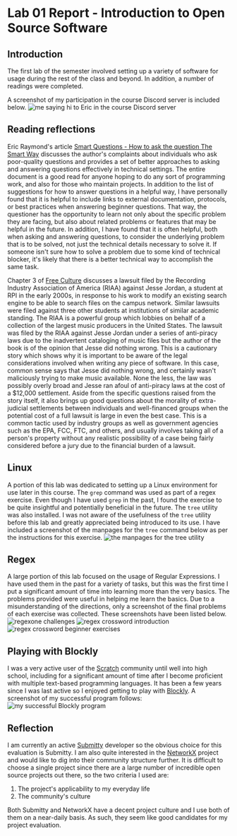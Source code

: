 # Lab 01 Report - Introduction to Open Source Software

## Introduction
The first lab of the semester involved setting up a variety of software for usage during the rest of the class and beyond.  In addition, a number of readings were completed.

A screenshot of my participation in the course Discord server is included below.
![me saying hi to Eric in the course Discord server](discord_ss.png)


## Reading reflections

Eric Raymond's article [Smart Questions - How to ask the question The Smart Way](http://www.catb.org/esr/faqs/smart-questions.html) discusses the author's complaints about individuals who ask poor-quality questions and provides a set of better approaches to asking and answering questions effectively in technical settings.  The entire document is a good read for anyone hoping to do any sort of programming work, and also for those who maintain projects.  In addition to the list of suggestions for how to answer questions in a helpful way, I have personally found that it is helpful to include links to external documentation, protocols, or best practices when answering beginner questions.  That way, the questioner has the opportunity to learn not only about the specific problem they are facing, but also about related problems or features that may be helpful in the future.  In addition, I have found that it is often helpful, both when asking and answering questions, to consider the underlying problem that is to be solved, not just the technical details necessary to solve it.  If someone isn't sure how to solve a problem due to some kind of technical blocker, it's likely that there is a better technical way to accomplish the same task.

Chapter 3 of [Free Culture](https://github.com/rcos/CSCI-4470-OpenSource/blob/master/Resources/freeculture.pdf) discusses a lawsuit filed by the Recording Industry Association of America (RIAA) against Jesse Jordan, a student at RPI in the early 2000s, in response to his work to modify an existing search engine to be able to search files on the campus network.  Similar lawsuits were filed against three other students at institutions of similar academic standing.  The RIAA is a powerful group which lobbies on behalf of a collection of the largest music producers in the United States.  The lawsuit was filed by the RIAA against Jesse Jordan under a series of anti-piracy laws due to the inadvertent cataloging of music files but the author of the book is of the opinion that Jesse did nothing wrong.  This is a cautionary story which shows why it is important to be aware of the legal considerations involved when writing any piece of software.  In this case, common sense says that Jesse did nothing wrong, and certainly wasn't maliciously trying to make music available.  None the less, the law was possibly overly broad and Jesse ran afoul of anti-piracy laws at the cost of a $12,000 settlement.  Aside from the specific questions raised from the story itself, it also brings up good questions about the morality of extra-judicial settlements between individuals and well-financed groups when the potential cost of a full lawsuit is large in even the best case.  This is a common tactic used by industry groups as well as government agencies such as the EPA, FCC, FTC, and others, and usually involves taking all of a person's property without any realistic possibility of a case being fairly considered before a jury due to the financial burden of a lawsuit.


## Linux

A portion of this lab was dedicated to setting up a Linux environment for use later in this course.  The `grep` command was used as part of a regex exercise.  Even though I have used `grep` in the past, I found the exercise to be quite insightful and potentially beneficial in the future.  The `tree` utility was also installed.  I was not aware of the usefulness of the `tree` utility before this lab and greatly appreciated being introduced to its use.  I have included a screenshot of the manpages for the `tree` command below as per the instructions for this exercise.  ![the manpages for the tree utility](tree_manpages.png)


## Regex

A large portion of this lab focused on the usage of Regular Expressions.  I have used them in the past for a variety of tasks, but this was the first time I put a significant amount of time into learning more than the very basics.  The problems provided were useful in helping me learn the basics.  Due to a misunderstanding of the directions, only a screenshot of the final problems of each exercise was collected.  These screenshots have been listed below.
![regexone challenges](regex_1.png)
![regex crossword introduction](regex_crossword.png)
![regex crossword beginner exercises](regex_crossword_beginner.png)


## Playing with Blockly

I was a very active user of the [Scratch](https://scratch.mit.edu) community until well into high school, including for a significant amount of time after I become proficient with multiple text-based programming languages.  It has been a few years since I was last active so I enjoyed getting to play with [Blockly](https://blockly-games.appspot.com/).  A screenshot of my successful program follows:
![my successful Blockly program](blockly.png)


## Reflection

I am currently an active [Submitty](https://submitty.org) developer so the obvious choice for this evaluation is Submitty.  I am also quite interested in the [NetworkX](https://networkx.org) project and would like to dig into their community structure further.  It is difficult to choose a single project since there are a large number of incredible open source projects out there, so the two criteria I used are:
  1. The project's applicability to my everyday life
  2. The community's culture

Both Submitty and NetworkX have a decent project culture and I use both of them on a near-daily basis.  As such, they seem like good candidates for my project evaluation.
